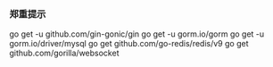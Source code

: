 ### 郑重提示
go get -u github.com/gin-gonic/gin
go get -u gorm.io/gorm
go get -u gorm.io/driver/mysql
go get github.com/go-redis/redis/v9
go get github.com/gorilla/websocket